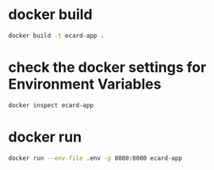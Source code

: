 # docker build
```sh
docker build -t ecard-app .
```

# check the docker settings for Environment Variables
```sh
docker inspect ecard-app
```

# docker run
```sh
docker run --env-file .env -p 8080:8080 ecard-app
```
